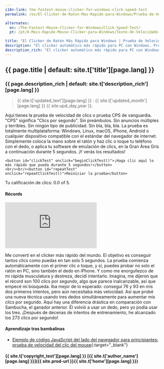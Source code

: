 ```yaml
---
i18n-link: the-fastest-mouse-clicker-for-windows-click-speed-test
permalink: /es/El-Clicker-de-Raton-Mas-Rapido-para-Windows/Prueba-de-Velocidad-de-Clic/

alternates:
  en: /The-Fastest-Mouse-Clicker-for-Windows/Click-Speed-Test/
  pt: /pt/O-Mais-Rapido-Mouse-Clicker-para-Windows/Teste-de-Velocidade-de-Clique/

title: "El Clicker de Ratón Más Rápido para Windows | Prueba de Velocidad de Clic"
description: "El clicker automático más rápido para PC con Windows. Prueba precisa y exacta de su velocidad de clic, adecuada tanto para manos humanas como para software de clic automático"
description_rich: "El clicker automático más rápido para PC con Windows. Prueba precisa y exacta de su velocidad de clic, adecuada tanto para manos humanas como para software de clic automático"
---
```


## {{ page.title | default: site.t['title'][page.lang] }}

### {{ page.description_rich | default: site.t['description_rich'][page.lang] }}

> {{ site.t['updated_text'][page.lang] }} : {{ site.t['updated_month'][page.lang] }} {{ site.upd_day_year }}.

Aquí tienes la prueba de velocidad de clics o prueba CPS de vanguardia. "CPS" significa "Clics por segundo". Sin preámbulos. Sin anuncios múltiples y terribles. Sin ningún tipo de publicidad. Sin bla, bla, bla.
La prueba es totalmente multiplataforma: Windows, Linux, macOS, iPhone, Android o cualquier dispositivo compatible con el estándar del navegador de internet.
Simplemente coloca la mano sobre el ratón y haz clic o toque tu teléfono con el dedo, o aplica tu software de emulación de clics, en la Gran Área Gris a continuación durante 5 segundos. ¡Y verás los resultados!


<p id="clickContainer">
<script>
var nClicks = 0;
var nTimer = null;
var clickButon = null;
var clickDivStars = null;
var clickDivStarsText = null;
window.onload = function() {
    clickButon = document.getElementById("clickTest");
    clickDivStars = document.getElementById("clickStars");
    clickDivStarsText = document.getElementById("clickStarsText");
}
repeatClickTest = function () {
    nClicks = 0;
    if (nTimer != null) {
        clearTimeout(nTimer);
        nTimer = null;
    }
    clickButon.textContent = "¡Haga clic aquí lo más rápido que pueda durante 5 segundos!";
    clickButon.onclick = beginClickTest;
    clickDivStars.setAttribute("class", "stars");
    clickDivStars.setAttribute("style", "--rating: 0.0;");
    clickDivStarsText.textContent = "Tu calificación de clics: 0.0 of 5.";
}
endClickTest = function() {
    clickButon.onclick = null;
    clickButon.textContent = "Su tasa de clics es " + (nClicks / 5.0) + " Clics Por Segundo (CPS).";
    var fStars = (nClicks / 5.0) / 10.0 * 4;
    if (fStars > 5.0)
        fStars = 5.0;
    fStars = fStars.toFixed(1);
    clickDivStars.setAttribute("class", "stars");
    clickDivStars.setAttribute("style", "--rating: " + fStars + ";");
    clickDivStarsText.textContent = "Tu calificación de clics: " + fStars + " of 5.";
}
beginClickTest = function() {
    ++nClicks;
    clickButon.textContent = "" + nClicks;

    if (nClicks == 1) {
        nTimer = setTimeout(endClickTest, 5000);
    }
}
</script>

    <button id="clickTest" onclick="beginClickTest()">¡Haga clic aquí lo más rápido que pueda durante 5 segundos!</button>
    <br/><br/><button id="repeatTest" onclick="repeatClickTest()">Reiniciar la prueba</button>
</p>

<p>
<div id="clickStars" class="stars" style="--rating: 0.0;" ></div>
<div id="clickStarsText" class="stars-alt">Tu calificación de clics: 0.0 of 5.</div>
</p>

#### Récords

<div class="video-container">
    <iframe
        src="https://www.youtube.com/embed/Vyrtd4s5E5s?rel=0&modestbranding=1"
        title="I Became The Fastest Mouse Clicker in the World 2025"
        frameborder="0"
        allow="accelerometer; autoplay; clipboard-write; encrypted-media; gyroscope; picture-in-picture"
        allowfullscreen
        loading="lazy" >
    </iframe>
</div>

Me convertí en el clicker más rápido del mundo.
El objetivo es conseguir tantos clics como puedas en tan solo 5 segundos.
La prueba comienza automáticamente con el primer clic o toque, y sí, puedes probar no solo el ratón en PC, sino también el dedo en iPhone.
Y como me enorgullezco de mi rápida musculatura y destreza, decidí intentarlo.
Imagina, me dijeron que el récord son 100 clics por segundo, algo que parece inalcanzable, así que empecé mi búsqueda.
Iba mejor de lo esperado: conseguí 76 y 93 en mis dos primeros intentos, pero aún necesitaba más velocidad.
Así que probé una nueva técnica usando tres dedos simultáneamente para aumentar mis clics por segundo.
Aquí hay una diferencia drástica en comparación con Sambucha, el ganador anterior.
Él volvió a usar un dedo, pero yo podía usar los tres. ¡Después de decenas de intentos de entrenamiento, he alcanzado los 273 clics por segundo!

#### Aprendizaje tras bambalinas

* [Ejemplo de código JavaScript del lado del navegador para principiantes: prueba de velocidad del clic del mouse](https://www.reddit.com/r/programacion/comments/1lgpns1/ejemplo_de_código_javascript_del_lado_del/){:target="_blank"}

#### {{ site.t['copyright_text'][page.lang] }} [{{ site.t['author_name'][page.lang] }}]({{ site.prod-url }}{{ site.t['home'][page.lang] }})
